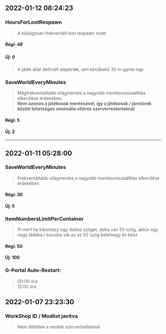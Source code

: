 ## 2022-01-12 08:24:23

### HoursForLootRespawn
> A túlságosan frekventált loot respawn miatt.  
##### Régi: 48
##### Új: 0
> A játék által definiált alapérték, ami körülbelül 30 in-game nap

### SaveWorldEveryMinutes
> Mégfrekventáltabb világmentés a nagyobb mentésvisszaállítás elkerülése érdekében.  
> **Nem azonos a játékosok mentésével, így a játékosok / járművek között lehetséges minimális eltérés szerverrestartoknál**
#### Régi: 5
#### Új: 2
---
## 2022-01-11 05:28:00

### SaveWorldEveryMinutes
> Frekventáltabb világmentés a nagyobb mentésvisszaállítás elkerülése érdekében.  
#### Régi: 30
#### Új: 5

### ItemNumbersLimitPerContainer
> Pl mert ha kibontasz egy doboz szöget, abba van 50 szög, akkor egy nagy ládába / kocsiba stb az az 50 szög belemegy és kész  
#### Régi: 50
#### Új: 100

### G-Portal Auto-Restart:
> 00:00 óra  
> 12:00 óra

## 2022-01-07 23:23:30

### WorkShop ID / Modlist javítva
> Nem töltöttek a modok szerverindításnál
